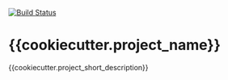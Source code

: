 [![Build Status](https://travis-ci.com/{{cookiecutter.github_username}}/{{cookiecutter.project_slug}}.svg?branch=master)](https://travis-ci.com/{{cookiecutter.github_username}}/{{cookiecutter.project_slug}})

# {{cookiecutter.project_name}}

{{cookiecutter.project_short_description}}
